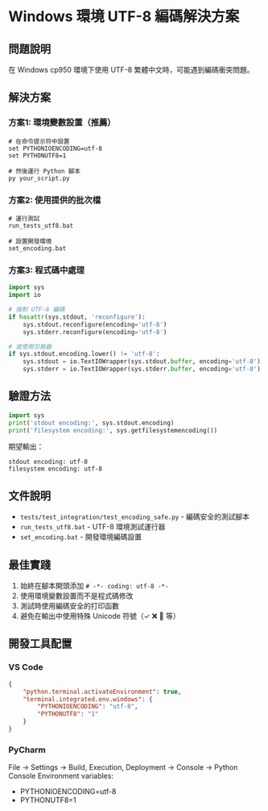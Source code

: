 # Windows 環境 UTF-8 編碼解決方案

## 問題說明
在 Windows cp950 環境下使用 UTF-8 繁體中文時，可能遇到編碼衝突問題。

## 解決方案

### 方案1: 環境變數設置（推薦）
```batch
# 在命令提示符中設置
set PYTHONIOENCODING=utf-8
set PYTHONUTF8=1

# 然後運行 Python 腳本
py your_script.py
```

### 方案2: 使用提供的批次檔
```batch
# 運行測試
run_tests_utf8.bat

# 設置開發環境
set_encoding.bat
```

### 方案3: 程式碼中處理
```python
import sys
import io

# 強制 UTF-8 編碼
if hasattr(sys.stdout, 'reconfigure'):
    sys.stdout.reconfigure(encoding='utf-8')
    sys.stderr.reconfigure(encoding='utf-8')

# 或使用包裝器
if sys.stdout.encoding.lower() != 'utf-8':
    sys.stdout = io.TextIOWrapper(sys.stdout.buffer, encoding='utf-8')
    sys.stderr = io.TextIOWrapper(sys.stderr.buffer, encoding='utf-8')
```

## 驗證方法
```python
import sys
print('stdout encoding:', sys.stdout.encoding)
print('filesystem encoding:', sys.getfilesystemencoding())
```

期望輸出：
```
stdout encoding: utf-8
filesystem encoding: utf-8
```

## 文件說明
- `tests/test_integration/test_encoding_safe.py` - 編碼安全的測試腳本
- `run_tests_utf8.bat` - UTF-8 環境測試運行器
- `set_encoding.bat` - 開發環境編碼設置

## 最佳實踐
1. 始終在腳本開頭添加 `# -*- coding: utf-8 -*-`
2. 使用環境變數設置而不是程式碼修改
3. 測試時使用編碼安全的打印函數
4. 避免在輸出中使用特殊 Unicode 符號（✓ ❌ 🎉 等）

## 開發工具配置
### VS Code
```json
{
    "python.terminal.activateEnvironment": true,
    "terminal.integrated.env.windows": {
        "PYTHONIOENCODING": "utf-8",
        "PYTHONUTF8": "1"
    }
}
```

### PyCharm
File → Settings → Build, Execution, Deployment → Console → Python Console
Environment variables: 
- PYTHONIOENCODING=utf-8
- PYTHONUTF8=1